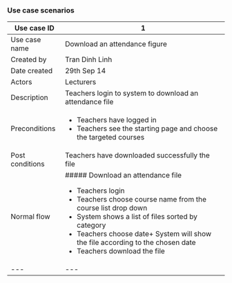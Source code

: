### Use case scenarios

| Use case ID | 1 |
| --- | --- |
| Use case name | Download an attendance figure  |
| Created by | Tran Dinh Linh |
| Date created | 29th Sep 14 |
| Actors | Lecturers |
| Description | Teachers login to system to download an attendance file |
| Preconditions | <ul><li> Teachers have logged in  </li><li> Teachers see the starting page and choose the targeted courses </li></ul> |
| Post conditions |	Teachers have downloaded successfully the file |
| Normal flow | ##### Download an attendance file <ul><li> Teachers login </li><li> Teachers choose course name from the course list drop down </li><li> System shows a list of files sorted by category </li><li> Teachers choose date+ System will show the file according to the chosen date  </li><li> Teachers download the file  </li></ul> |
| --- | --- |
